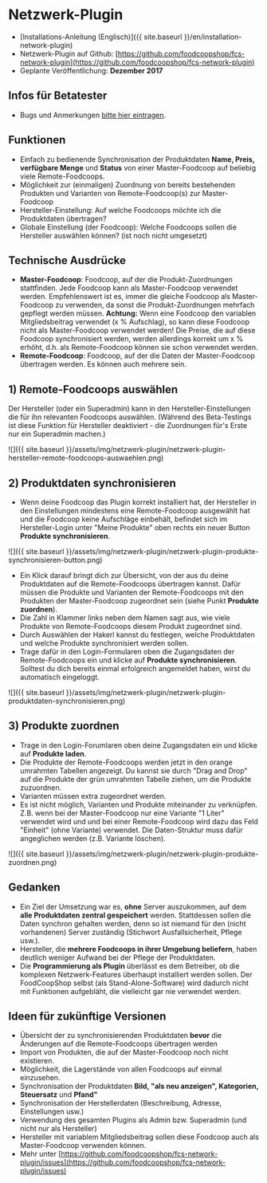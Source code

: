 # Netzwerk-Plugin

* [Installations-Anleitung (Englisch)]({{ site.baseurl }}/en/installation-network-plugin)
* Netzwerk-Plugin auf Github: [https://github.com/foodcoopshop/fcs-network-plugin](https://github.com/foodcoopshop/fcs-network-plugin)
* Geplante Veröffentlichung: **Dezember 2017**

## Infos für Betatester
* Bugs und Anmerkungen [bitte hier eintragen](https://github.com/foodcoopshop/fcs-network-plugin/issues).

## Funktionen
* Einfach zu bedienende Synchronisation der Produktdaten **Name, Preis, verfügbare Menge** und **Status** von einer Master-Foodcoop auf beliebig viele Remote-Foodcoops.
* Möglichkeit zur (einmaligen) Zuordnung von bereits bestehenden Produkten und Varianten von Remote-Foodcoop(s) zur Master-Foodcoop
* Hersteller-Einstellung: Auf welche Foodcoops möchte ich die Produktdaten übertragen?
* Globale Einstellung (der Foodcoop): Welche Foodcoops sollen die Hersteller auswählen können? (ist noch nicht umgesetzt)

## Technische Ausdrücke
* **Master-Foodcoop**: Foodcoop, auf der die Produkt-Zuordnungen stattfinden. Jede Foodcoop kann als Master-Foodcoop verwendet werden. Empfehlenswert ist es, immer die gleiche Foodcoop als Master-Foodcoop zu verwenden, da sonst die Produkt-Zuordnungen mehrfach gepflegt werden müssen. **Achtung:** Wenn eine Foodcoop den variablen Mitgliedsbeitrag verwendet (x % Aufschlag), so kann diese Foodcoop nicht als Master-Foodcoop verwendet werden! Die Preise, die auf diese Foodcoop synchronisiert werden, werden allerdings korrekt um x % erhöht, d.h. als Remote-Foodcoop können sie schon verwendet werden.
* **Remote-Foodcoop**: Foodcoop, auf der die Daten der Master-Foodcoop übertragen werden. Es können auch mehrere sein.

## 1) Remote-Foodcoops auswählen
Der Hersteller (oder ein Superadmin) kann in den Hersteller-Einstellungen die für ihn relevanten Foodcoops auswählen. (Während des Beta-Testings ist diese Funktion für Hersteller deaktiviert - die Zuordnungen für's Erste nur ein Superadmin machen.)

![]({{ site.baseurl }}/assets/img/netzwerk-plugin/netzwerk-plugin-hersteller-remote-foodcoops-auswaehlen.png)

## 2) Produktdaten synchronisieren
* Wenn deine Foodcoop das Plugin korrekt installiert hat, der Hersteller in den Einstellungen mindestens eine Remote-Foodcoop ausgewählt hat und die Foodcoop keine Aufschläge einbehält, befindet sich im Hersteller-Login unter "Meine Produkte" oben rechts ein neuer Button **Produkte synchronisieren**.

![]({{ site.baseurl }}/assets/img/netzwerk-plugin/netzwerk-plugin-produkte-synchronisieren-button.png)

* Ein Klick darauf bringt dich zur Übersicht, von der aus du deine Produktdaten auf die Remote-Foodcoops übertragen kannst. Dafür müssen die Produkte und Varianten der Remote-Foodcoops mit den Produkten der Master-Foodcoop zugeordnet sein (siehe Punkt **Produkte zuordnen**).
* Die Zahl in Klammer links neben dem Namen sagt aus, wie viele Produkte von Remote-Foodcoops diesem Produkt zugeordnet sind.
* Durch Auswählen der Hakerl kannst du festlegen, welche Produktdaten und welche Produkte synchronisiert werden sollen.
* Trage dafür in den Login-Formularen oben die Zugangsdaten der Remote-Foodcoops ein und klicke auf **Produkte synchronisieren**. Solltest du dich bereits einmal erfolgreich angemeldet haben, wirst du automatisch eingeloggt.

![]({{ site.baseurl }}/assets/img/netzwerk-plugin/netzwerk-plugin-produktdaten-synchronisieren.png)

## 3) Produkte zuordnen
* Trage in den Login-Forumlaren oben deine Zugangsdaten ein und klicke auf **Produkte laden**.
* Die Produkte der Remote-Foodcoops werden jetzt in den orange umrahmten Tabellen angezeigt. Du kannst sie durch "Drag and Drop" auf die Produkte der grün umrahmten Tabelle ziehen, um die Produkte zuzuordnen.
* Varianten müssen extra zugeordnet werden.
* Es ist nicht möglich, Varianten und Produkte miteinander zu verknüpfen. Z.B. wenn bei der Master-Foodcoop nur eine Variante "1 Liter" verwendet wird und und bei einer Remote-Foodcoop wird dazu das Feld "Einheit" (ohne Variante) verwendet. Die Daten-Struktur muss dafür angeglichen werden (z.B. Variante löschen).

![]({{ site.baseurl }}/assets/img/netzwerk-plugin/netzwerk-plugin-produkte-zuordnen.png)

## Gedanken
* Ein Ziel der Umsetzung war es, **ohne** Server auszukommen, auf dem **alle Produktdaten zentral gespeichert** werden. Stattdessen sollen  die Daten synchron gehalten werden, denn so ist niemand für den (nicht vorhandenen) Server zuständig (Stichwort Ausfallsicherheit, Pflege usw.).
* Hersteller, die **mehrere Foodcoops in ihrer Umgebung beliefern**, haben deutlich weniger Aufwand bei der Pflege der Produktdaten.
* Die **Programmierung als Plugin** überlässt es dem Betreiber, ob die komplexen Netzwerk-Features überhaupt installiert werden sollen. Der FoodCoopShop selbst (als Stand-Alone-Software) wird dadurch nicht mit Funktionen aufgebläht, die vielleicht gar nie verwendet werden.

## Ideen für zukünftige Versionen
* Übersicht der zu synchronisierenden Produktdaten **bevor** die Änderungen auf die Remote-Foodcoops übertragen werden
* Import von Produkten, die auf der Master-Foodcoop noch nicht existieren.
* Möglichkeit, die Lagerstände von allen Foodcoops auf einmal einzusehen.
* Synchronisation der Produktdaten **Bild, "als neu anzeigen", Kategorien, Steuersatz** und **Pfand"**
* Synchronisation der Herstellerdaten (Beschreibung, Adresse, Einstellungen usw.)
* Verwendung des gesamten Plugins als Admin bzw. Superadmin (und nicht nur als Hersteller)
* Hersteller mit variablem Mitgliedsbeitrag sollen diese Foodcoop auch als Master-Foodcoop verwenden können.
* Mehr unter [https://github.com/foodcoopshop/fcs-network-plugin/issues](https://github.com/foodcoopshop/fcs-network-plugin/issues)
